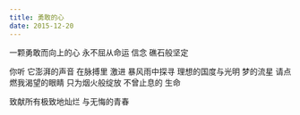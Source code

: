 ```yaml
---
title: 勇敢的心
date: 2015-12-20
---
```


一颗勇敢而向上的心
永不屈从命运
信念
礁石般坚定
<!--more-->
你听
它澎湃的声音
在脉搏里
激进
暴风雨中探寻
理想的国度与光明
梦的流星
请点燃我渴望的眼睛
只为烟火般绽放
不曾止息的
生命

致献所有极致地灿烂
与无悔的青春